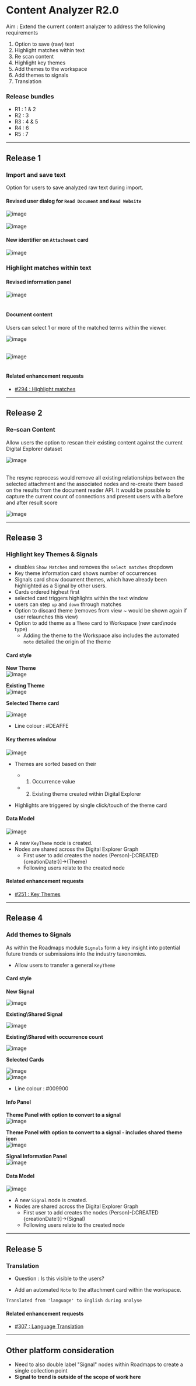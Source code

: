 # Content Analyzer R2.0

Aim : Extend the current content analyzer to address the following requirements

1. Option to save (raw) text
2. Highlight matches within text
3. Re scan content
4. Highlight key themes
5. Add themes to the workspace
6. Add themes to signals
7. Translation 


### Release bundles

- R1 : 1 & 2
- R2 : 3
- R3 : 4 & 5
- R4 : 6
- R5 : 7


----

## Release 1 

### **Import and save text**

Option for users to save analyzed raw text during import.
<br>

#### Revised user dialog for `Read Document` and `Read Website`

![image](images/readDocument.png)<br><br>
![image](images/readWebpage.png)<br>

#### New identifier on `Attachment` card

![image](images/documentCard.png)<br>


### **Highlight matches within text**

#### Revised information panel
![image](images/documentInfoPanel.png)<br><br>

#### Document content 

Users can select 1 or more of the matched terms within the viewer.

![image](images/itemSelection.png)<br><br>

![image](images/documentViewer.png)<br><br>


#### Related enhancement requests

- [#294 : Highlight matches](https://github.dxc.com/DigitalExplorer/Digital-Explorer-Specs/issues/294)


----

## Release 2
### **Re-scan Content**

Allow users the option to rescan their existing content against the current Digital Explorer dataset

![image](images/documentView.ReSync.png)<br><br>

The resync reprocess would remove all existing relationships between the selected attachment and the associated nodes and re-create them based on the results from the document reader API.  It would be possible to capture the current count of connections and present users with a before and after result score

![image](images/SyncResults.png)<br>



----

## Release 3
### **Highlight key Themes & Signals**

- disables `Show Matches` and removes the `select matches` dropdown
- Key theme information card shows number of occurrences
- Signals card show document themes, which have already been highlighted as a Signal by other users.
- Cards ordered highest first
- selected card triggers highlights within the text window
- users can step `up` and `down` through matches
- Option to discard theme (removes from view ~ would be shown again if user relaunches this view)
- Option to add theme as a `Theme` card to Workspace (new card\node type)
  - Adding the theme to the Workspace also includes the automated `note` detailed the origin of the theme


#### Card style

**New Theme**<br>
![image](images/ThemeCard.png)<br>

**Existing Theme**<br>
![image](images/ExistingTheme.png)

**Selected Theme card**<br>

![image](images/SelectedTheme.png)<br>

- Line colour : #DEAFFE

#### Key themes window

![image](images/KeyThemes.png)<br>

- Themes are sorted based on their
  - 1. Occurrence value
  - 2. Existing theme created within Digital Explorer

- Highlights are triggered by single click/touch of the theme card<br>


#### Data Model

![image](images/datamodel.png)<br>

- A new `KeyTheme` node is created.
- Nodes are shared across the Digital Explorer Graph
  - First user to add creates the nodes (Person)-[:CREATED {creationDate:}]->(Theme)
  - Following users relate to the created node


#### Related enhancement requests

- [#251 : Key Themes](https://github.dxc.com/DigitalExplorer/Digital-Explorer-Specs/issues/251)

----

## Release 4
### **Add themes to Signals**

As within the Roadmaps module `Signals` form a key insight into potential future trends or submissions into the industry taxonomies.

- Allow users to transfer a general `KeyTheme` 

#### Card style
**New Signal**<br>

![image](images/Signal.png)<br>


**Existing\Shared Signal**<br>

![image](images/ExistingSignal.png)<br>

**Existing\Shared with occurrence count**<br>

![image](images/ExistingSignalOccurrence.png)<br>

**Selected Cards**

![image](images/SignalSelected.png)<br>
![image](images/SignalSelectedExisting.png)<br>


- Line colour : #009900

#### Info Panel

**Theme Panel with option to convert to a signal**<br>
![image](images/ThemePanel.png)<br>

**Theme Panel with option to convert to a signal - includes shared theme icon**<br>
![image](images/ThemePanel2.png)<br>


**Signal Information Panel**<br>
![image](images/SignalPanel.png)<br>





#### Data Model

![image](images/SignalModel.png)<br>

- A new `Signal` node is created.
- Nodes are shared across the Digital Explorer Graph
  - First user to add creates the nodes (Person)-[:CREATED {creationDate:}]->(Signal)
  - Following users relate to the created node

----

## Release 5
### **Translation**

- Question : Is this visible to the users?

- Add an automated `Note` to the attachment card within the workspace.

`Translated from 'language' to English during analyse`


#### Related enhancement requests

- [#307 : Language Translation](https://github.dxc.com/DigitalExplorer/Digital-Explorer-Specs/issues/307)

----


## Other platform consideration

- Need to also double label "Signal" nodes within Roadmaps to create a single collection point
- **Signal to trend is outside of the scope of work here**


